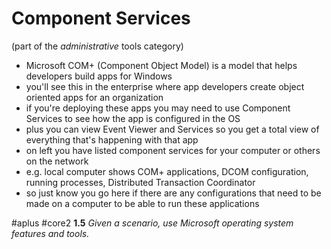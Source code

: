 # Component Services
(part of the *administrative* tools category)

- Microsoft COM+ (Component Object Model) is a model that helps developers build apps for Windows
- you'll see this in the enterprise where app developers create object oriented apps for an organization
- if you're deploying these apps you may need to use Component Services to see how the app is configured in the OS
- plus you can view Event Viewer and Services so you get a total view of everything that's happening with that app
- on left you have listed component services for your computer or others on the network
- e.g. local computer shows COM+ applications, DCOM configuration, running processes, Distributed Transaction Coordinator
- so just know you go here if there are any configurations that need to be made on a computer to be able to run these applications

#aplus #core2 **1.5** *Given a scenario, use Microsoft operating system features and tools.* 
